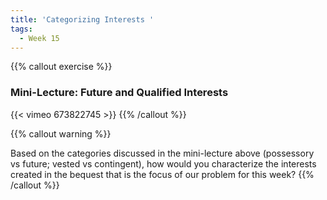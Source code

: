 ```yaml
---
title: 'Categorizing Interests '
tags:
  - Week 15
---
```


{{% callout exercise %}} 

### Mini-Lecture: Future and Qualified Interests

{{< vimeo 673822745 >}}
{{% /callout %}}

{{% callout warning %}} 

Based on the categories discussed in the mini-lecture above (possessory vs future; vested vs contingent), how would you characterize the interests created in the bequest that is the focus of our problem for this week?
{{% /callout %}}
